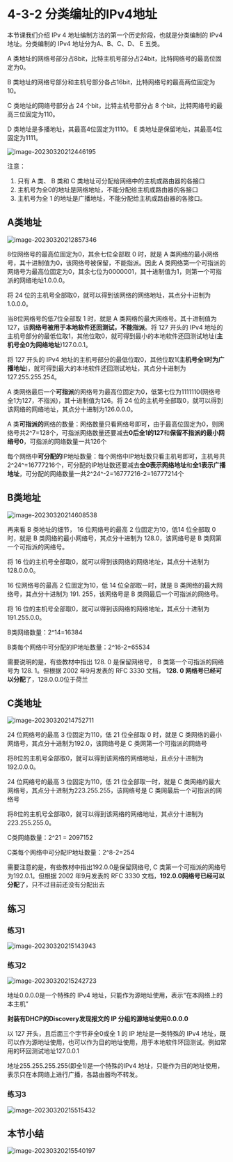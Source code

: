 # 4-3-2 分类编址的IPv4地址

本节课我们介绍 IPv 4 地址编制方法的第一个历史阶段，也就是分类编制的 IPv4 地址。分类编制的 IPv4 地址分为A、B、C、D、 E 五类。 

A 类地址的网络号部分占8bit，比特主机号部分占24bit，比特网络号的最高位固定为0。 

B 类地址的网络号部分和主机号部分各占16bit，比特网络号的最高两位固定为10。 

C 类地址的网络号部分占 24 个bit，比特主机号部分占 8 个bit，比特网络号的最高三位固定为110。 

D 类地址是多播地址，其最高4位固定为1110。 E 类地址是保留地址，其最高4位固定为1111。

![image-20230320212446195](https://img.yatjay.top/md/image-20230320212446195.png)

注意：

1. 只有 A 类、 B 类和 C 类地址可分配给网络中的主机或路由器的各接口
2. 主机号为全0的地址是网络地址，不能分配给主机或路由器的各接口
3. 主机号为全 1 的地址是广播地址，不能分配给主机或路由器的各接口。

## A类地址

![image-20230320212857346](https://img.yatjay.top/md/image-20230320212857346.png)

8位网络号的最高位固定为0，其余七位全部取 0 时，就是 A 类网络的最小网络号，其十进制值为0，该网络号被保留，不能指派。因此 A 类网络第一个可指派的网络号为最高位固定为0，其余七位为0000001，其十进制值为1，则第一个可指派的网络地址1.0.0.0。

将 24 位的主机号全部取0，就可以得到该网络的网络地址，其点分十进制为1.0.0.0。

当8位网络号的低7位全部取 1 时，就是 A 类网络的最大网络号。其十进制值为127，该**网络号被用于本地软件还回测试，不能指派**。将 127 开头的 IPv4 地址的主机号部分的最低位取1，其他位取0，就可得到最小的本地软件还回测试地址(**主机号全0为网络地址**)127.0.0.1。

将 127 开头的 IPv4 地址的主机号部分的最低位取0，其他位取1(**主机号全1时为广播地址**)，就可得到最大的本地软件还回测试地址，其点分十进制为127.255.255.254。

A 类网络最后一个**可指派**的网络号为最高位固定为0，低第七位为1111110(网络号全1为127，不指派)，其十进制值为126。将 24 位的主机号全部取0，就可以得到该网络的网络地址，其点分十进制为126.0.0.0。

A 类**可指派的**网络的数量：网络数量只看网络号即可，由于最高位固定为0，则网络号共2^7=128个，可指派网络数量还要减去**0后全1的127**和**保留不指派的最小网络号0**，可指派的网络数量一共126个

每个网络中**可分配的**IP地址数量：每个网络中IP地址数只看主机号即可，主机号共2^24^=16777216个，可分配的IP地址数还要减去**全0表示网络地址**和**全1表示广播地址**，可分配的网络数量一共2^24^-2=16777216-2=16777214个

## B类地址

![image-20230320214608538](https://img.yatjay.top/md/image-20230320214608538.png)

再来看 B 类地址的细节， 16 位网络号的最高 2 位固定为10，低14 位全部取 0 时，就是 B 类网络的最小网络号，其点分十进制为 128.0，该网络号是 B 类网第一个可指派的网络号。

将 16 位的主机号全部取0，就可以得到该网络的网络地址，其点分十进制为128.0.0.0。 

16 位网络号的最高 2 位固定为10，低 14 位全部取一时，就是 B 类网络的最大网络号，其点分十进制为 191. 255，该网络号是 B 类网最后一个可指派的网络号。

将 16 位的主机号全部取0，就可以得到该网络的网络地址，其点分十进制为191.255.0.0。

B类网络数量：2^14=16384

B类每个网络中可分配的IP地址数量：2^16-2=65534

需要说明的是，有些教材中指出 128. 0 是保留网络号， B 类第一个可指派的网络号为 128. 1。但根据 2002 年9月发表的 RFC 3330 文档， **128. 0 网络号已经可以分配**了，128.0.0.0位于荷兰

## C类地址

![image-20230320214752711](https://img.yatjay.top/md/image-20230320214752711.png)

24 位网络号的最高 3 位固定为110，低 21 位全部取 0 时，就是 C 类网络的最小网络号，其点分十进制为192.0，该网络号是 C 类网第一个可指派的网络号

将8位的主机号全部取0，就可以得到该网络的网络地址，且点分十进制为192.0.0.0。

24 位网络号的最高 3 位固定为110，低 21 位全部取一时，就是 C 类网络的最大网络号，其点分十进制为223.255.255，该网络号是 C 类网最后一个可指派的网络号

将8位的主机号全部取0，就可以得到该网络的网络地址，其点分十进制为223.255.255.0。

C类网络数量：2^21 = 2097152

C类每个网络中可分配IP地址数量：2^8-2=254

需要注意的是，有些教材中指出192.0.0是保留网络号, C 类第一个可指派的网络号为192.0.1。但根据 2002 年9月发表的 RFC 3330 文档，**192.0.0网络号已经可以分配**了，只不过目前还没有分配出去

## 练习

### 练习1

![image-20230320215143943](https://img.yatjay.top/md/image-20230320215143943.png)

### 练习2

![image-20230320215242723](https://img.yatjay.top/md/image-20230320215242723.png)

地址0.0.0.0是一个特殊的 IPv4 地址，只能作为源地址使用，表示“在本网络上的本主机”

**封装有DHCP的Discovery发现报文的 IP 分组的源地址使用0.0.0.0**

以 127 开头，且后面三个字节非全0或全 1 的 IP 地址是一类特殊的 IPv4 地址，既可以作为源地址使用，也可以作为目的地址使用，用于本地软件环回测试。例如常用的环回测试地址127.0.0.1

地址255.255.255.255(即全1)是一个特殊的IPv4 地址，只能作为目的地址使用，表示只在本网络上进行广播，各路由器均不转发。

### 练习3

![image-20230320215515432](https://img.yatjay.top/md/image-20230320215515432.png)

## 本节小结

![image-20230320215540197](https://img.yatjay.top/md/image-20230320215540197.png)

